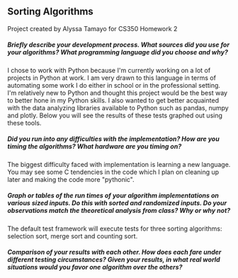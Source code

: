 ## Sorting Algorithms
Project created by Alyssa Tamayo for CS350 Homework 2

##### Briefly describe your development process. What sources did you use for your algorithms? What programming language did you choose and why?
I chose to work with Python because I'm currently working on a lot of projects in Python at work. I am very drawn to this language in terms of automating some work I do either in school or in the professional setting. I'm relatively new to Python and thought this project would be the best way to better hone in my Python skills. I also wanted to get better acquainted with the data analyzing libraries available to Python such as pandas, numpy and plotly. Below you will see the results of these tests graphed out using these tools.  
##### Did you run into any difficulties with the implementation? How are you timing the algorithms? What hardware are you timing on?
The biggest difficulty faced with implementation is learning a new language. You may see some C tendencies in the code which I plan on cleaning up later and making the code more "pythonic". 

##### Graph or tables of the run times of your algorithm implementations on various sized inputs. Do this with sorted and randomized inputs. Do your observations match the theoretical analysis from class? Why or why not?
The default test framework will execute tests for three sorting algorithms: selection sort, merge sort and counting sort. 


##### Comparison of your results with each other. How does each fare under different testing circumstances? Given your results, in what real world situations would you favor one algorithm over the others?
